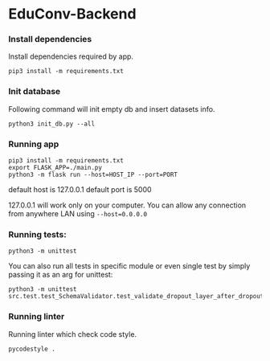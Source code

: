 # EduConv-Backend

### Install dependencies

Install dependencies required by app.

```
pip3 install -m requirements.txt
```

### Init database
Following command will init empty db and insert datasets info.

```
python3 init_db.py --all
```

### Running app

```  
pip3 install -m requirements.txt
export FLASK_APP=./main.py
python3 -m flask run --host=HOST_IP --port=PORT
```


default host is 127.0.0.1
default port is 5000

127.0.0.1 will work only on your computer. You can allow any connection from anywhere LAN using `--host=0.0.0.0`

### Running tests:
```
python3 -m unittest
```
You can also run all tests in specific module or even single test by simply passing it as an arg for unittest:
```
python3 -m unittest src.test.test_SchemaValidator.test_validate_dropout_layer_after_dropout_layer
```

### Running linter
Running linter which check code style.

```
pycodestyle .
```